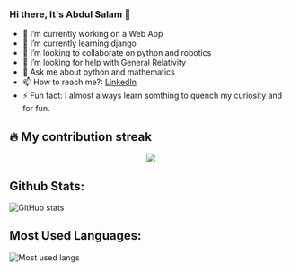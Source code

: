 ### Hi there, It's Abdul Salam 👋

- 🔭 I’m currently working on a Web App
- 🌱 I’m currently learning django
- 👯 I’m looking to collaborate on python and robotics
- 🤔 I’m looking for help with General Relativity
- 💬 Ask me about python and mathematics
- 📫 How to reach me?: [LinkedIn](https://www.linkedin.com/in/abdulsalamone/)
- ⚡ Fun fact:  I  almost always learn somthing to quench my curiosity and for fun.

<!-- <img src="https://github-readme-stats.vercel.app/api?username=abecus&&show_icons=true&title_color=ffffff&icon_color=bb2acf&text_color=daf7dc&bg_color=191919"> -->
## 🔥 My contribution streak

<p align="center">
  <a href="https://github.com/abecus/github-readme-streak-stats">
    <img src="https://github-readme-streak-stats.herokuapp.com/?user=abecus#version3"/>
  </a>
</p>


## Github Stats:
![GitHub stats](https://github-readme-stats.vercel.app/api?username=abecus&show_icons=true)

## Most Used Languages:
![Most used langs](https://github-readme-stats.vercel.app/api/top-langs/?username=abecus&layout=compact)
